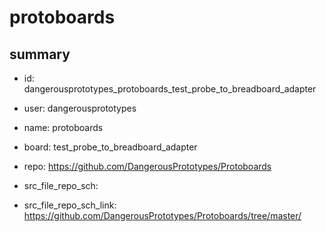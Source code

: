 # protoboards
 
## summary 
* id: dangerousprototypes_protoboards_test_probe_to_breadboard_adapter
* user: dangerousprototypes
* name: protoboards
* board: test_probe_to_breadboard_adapter
* repo: https://github.com/DangerousPrototypes/Protoboards



* src_file_repo_sch: 
* src_file_repo_sch_link: https://github.com/DangerousPrototypes/Protoboards/tree/master/







